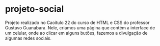 # projeto-social
 Projeto realizado no Caoítulo 22 do curso de HTML e CSS do professor Gustavo Guanabara. Nele, criamos uma página que contém a interface de um celular, onde ao clicar em alguns butões, fazemos a divulgação de algumas redes sociais.
